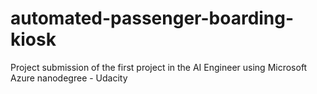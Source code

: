 # automated-passenger-boarding-kiosk
Project submission of the first project in the AI Engineer using Microsoft Azure nanodegree - Udacity

